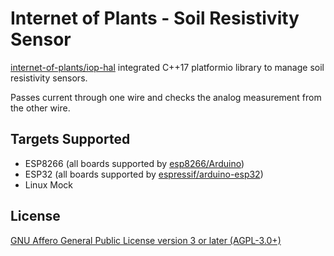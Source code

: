# Internet of Plants - Soil Resistivity Sensor

[internet-of-plants/iop-hal](https://github.com/internet-of-plants/iop-hal) integrated C++17 platformio library to manage soil resistivity sensors.

Passes current through one wire and checks the analog measurement from the other wire.

## Targets Supported

- ESP8266 (all boards supported by [esp8266/Arduino](https://github.com/esp8266/Arduino))
- ESP32 (all boards supported by [espressif/arduino-esp32](https://github.com/espressif/arduino-esp32/))
- Linux Mock

## License

[GNU Affero General Public License version 3 or later (AGPL-3.0+)](https://github.com/internet-of-plants/soil-resistivity/blob/main/LICENSE)
